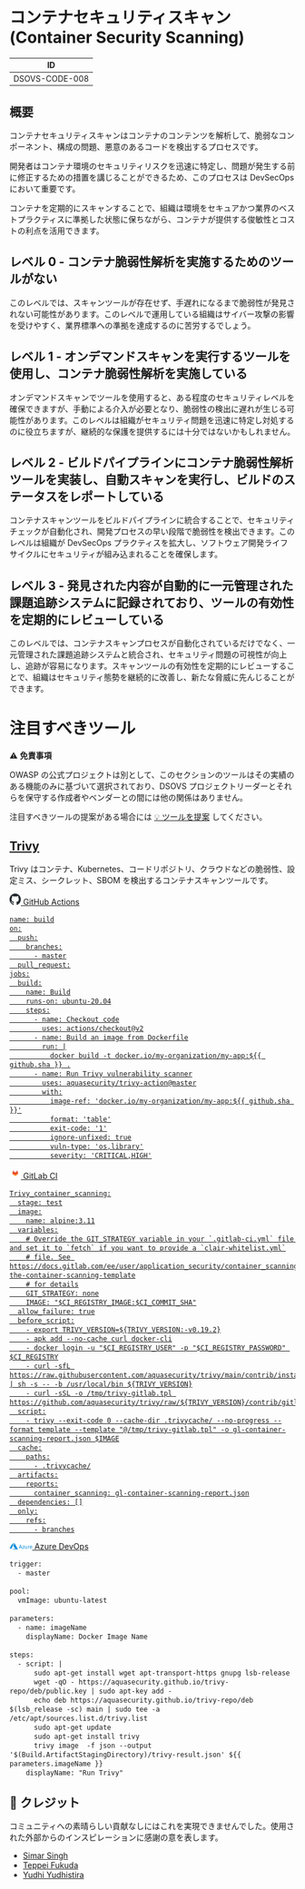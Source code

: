 # コンテナセキュリティスキャン (Container Security Scanning)

| ID             |
| -------------- |
| DSOVS-CODE-008 |

## 概要

コンテナセキュリティスキャンはコンテナのコンテンツを解析して、脆弱なコンポーネント、構成の問題、悪意のあるコードを検出するプロセスです。

開発者はコンテナ環境のセキュリティリスクを迅速に特定し、問題が発生する前に修正するための措置を講じることができるため、このプロセスは DevSecOps において重要です。

コンテナを定期的にスキャンすることで、組織は環境をセキュアかつ業界のベストプラクティスに準拠した状態に保ちながら、コンテナが提供する俊敏性とコストの利点を活用できます。

## レベル 0 - コンテナ脆弱性解析を実施するためのツールがない

このレベルでは、スキャンツールが存在せず、手遅れになるまで脆弱性が発見されない可能性があります。このレベルで運用している組織はサイバー攻撃の影響を受けやすく、業界標準への準拠を達成するのに苦労するでしょう。

## レベル 1 - オンデマンドスキャンを実行するツールを使用し、コンテナ脆弱性解析を実施している

オンデマンドスキャンでツールを使用すると、ある程度のセキュリティレベルを確保できますが、手動による介入が必要となり、脆弱性の検出に遅れが生じる可能性があります。このレベルは組織がセキュリティ問題を迅速に特定し対処するのに役立ちますが、継続的な保護を提供するには十分ではないかもしれません。


## レベル 2 - ビルドパイプラインにコンテナ脆弱性解析ツールを実装し、自動スキャンを実行し、ビルドのステータスをレポートしている

コンテナスキャンツールをビルドパイプラインに統合することで、セキュリティチェックが自動化され、開発プロセスの早い段階で脆弱性を検出できます。このレベルは組織が DevSecOps プラクティスを拡大し、ソフトウェア開発ライフサイクルにセキュリティが組み込まれることを確保します。

## レベル 3 - 発見された内容が自動的に一元管理された課題追跡システムに記録されており、ツールの有効性を定期的にレビューしている

このレベルでは、コンテナスキャンプロセスが自動化されているだけでなく、一元管理された課題追跡システムと統合され、セキュリティ問題の可視性が向上し、追跡が容易になります。スキャンツールの有効性を定期的にレビューすることで、組織はセキュリティ態勢を継続的に改善し、新たな脅威に先んじることができます。


# 注目すべきツール

⚠️ **免責事項**

OWASP の公式プロジェクトは別として、このセクションのツールはその実績のある機能のみに基づいて選択されており、DSOVS プロジェクトリーダーとそれらを保守する作成者やベンダーとの間には他の関係はありません。

注目すべきツールの提案がある場合には [💡 ツールを提案](https://github.com/OWASP/www-project-devsecops-verification-standard/discussions/categories/ideas) してください。

## [Trivy](https://github.com/aquasecurity/trivy)

Trivy はコンテナ、Kubernetes、コードリポジトリ、クラウドなどの脆弱性、設定ミス、シークレット、SBOM を検出するコンテナスキャンツールです。

<a href="https://github.com/aquasecurity/trivy-action"><img src="images/github.svg" width="20px"> GitHub Actions

```
name: build
on:
  push:
    branches:
      - master
  pull_request:
jobs:
  build:
    name: Build
    runs-on: ubuntu-20.04
    steps:
      - name: Checkout code
        uses: actions/checkout@v2
      - name: Build an image from Dockerfile
        run: |
          docker build -t docker.io/my-organization/my-app:${{ github.sha }} .
      - name: Run Trivy vulnerability scanner
        uses: aquasecurity/trivy-action@master
        with:
          image-ref: 'docker.io/my-organization/my-app:${{ github.sha }}'
          format: 'table'
          exit-code: '1'
          ignore-unfixed: true
          vuln-type: 'os,library'
          severity: 'CRITICAL,HIGH'
```

<a href="https://aquasecurity.github.io/trivy/v0.18.3/integrations/gitlab-ci/"><img src="images/gitlab.svg" width="20px"> GitLab CI

```
Trivy_container_scanning:
  stage: test
  image:
    name: alpine:3.11
  variables:
    # Override the GIT_STRATEGY variable in your `.gitlab-ci.yml` file and set it to `fetch` if you want to provide a `clair-whitelist.yml`
    # file. See https://docs.gitlab.com/ee/user/application_security/container_scanning/index.html#overriding-the-container-scanning-template
    # for details
    GIT_STRATEGY: none
    IMAGE: "$CI_REGISTRY_IMAGE:$CI_COMMIT_SHA"
  allow_failure: true
  before_script:
    - export TRIVY_VERSION=${TRIVY_VERSION:-v0.19.2}
    - apk add --no-cache curl docker-cli
    - docker login -u "$CI_REGISTRY_USER" -p "$CI_REGISTRY_PASSWORD" $CI_REGISTRY
    - curl -sfL https://raw.githubusercontent.com/aquasecurity/trivy/main/contrib/install.sh | sh -s -- -b /usr/local/bin ${TRIVY_VERSION}
    - curl -sSL -o /tmp/trivy-gitlab.tpl https://github.com/aquasecurity/trivy/raw/${TRIVY_VERSION}/contrib/gitlab.tpl
  script:
    - trivy --exit-code 0 --cache-dir .trivycache/ --no-progress --format template --template "@/tmp/trivy-gitlab.tpl" -o gl-container-scanning-report.json $IMAGE
  cache:
    paths:
      - .trivycache/
  artifacts:
    reports:
      container_scanning: gl-container-scanning-report.json
  dependencies: []
  only:
    refs:
      - branches
```

<a href="https://github.com/dvuln/devsecops/blob/test/containerscan/trivy-azure.yml"><img src="images/azure.svg" width="40px"> Azure DevOps </a>

```
trigger:
  - master

pool:
  vmImage: ubuntu-latest

parameters:
  - name: imageName
    displayName: Docker Image Name

steps:
  - script: |
      sudo apt-get install wget apt-transport-https gnupg lsb-release
      wget -qO - https://aquasecurity.github.io/trivy-repo/deb/public.key | sudo apt-key add -
      echo deb https://aquasecurity.github.io/trivy-repo/deb $(lsb_release -sc) main | sudo tee -a /etc/apt/sources.list.d/trivy.list
      sudo apt-get update
      sudo apt-get install trivy
      trivy image  -f json --output '$(Build.ArtifactStagingDirectory)/trivy-result.json' ${{ parameters.imageName }}
    displayName: "Run Trivy"
```

## 🙏 クレジット

コミュニティへの素晴らしい貢献なしにはこれを実現できませんでした。使用された外部からのインスピレーションに感謝の意を表します。

* [Simar Singh](https://github.com/simar7)
* [Teppei Fukuda](https://github.com/knqyf263)
* [Yudhi Yudhistira](https://github.com/devsecurityops)
